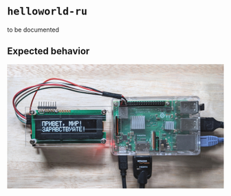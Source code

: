 # `helloworld-ru`
to be documented

## Expected behavior
![expected behavior](./expected-behavior.jpg)